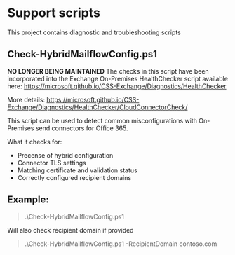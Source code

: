 # Support scripts
This project contains diagnostic and troubleshooting scripts

## Check-HybridMailflowConfig.ps1

__NO LONGER BEING MAINTAINED__
The checks in this script have been incorporated into the Exchange On-Premises HealthChecker script available here: https://microsoft.github.io/CSS-Exchange/Diagnostics/HealthChecker

More details: https://microsoft.github.io/CSS-Exchange/Diagnostics/HealthChecker/CloudConnectorCheck/

This script can be used to detect common misconfigurations with On-Premises send connectors for Office 365.

What it checks for:
* Precense of hybrid configuration
* Connector TLS settings
* Matching certificate and validation status
* Correctly configured recipient domains

## Example:
> .\Check-HybridMailflowConfig.ps1

Will also check recipient domain if provided

> .\Check-HybridMailflowConfig.ps1 -RecipientDomain contoso.com

